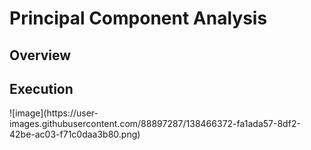 <h1>Principal Component Analysis</h1>

<h2>Overview</h2>
<h2>Execution</h2>
![image](https://user-images.githubusercontent.com/88897287/138466372-fa1ada57-8df2-42be-ac03-f71c0daa3b80.png)

